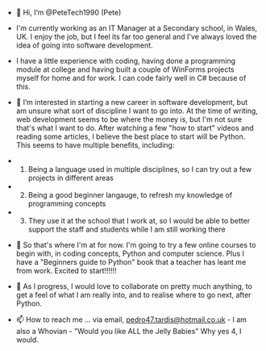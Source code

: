 - 👋 Hi, I’m @PeteTech1990 (Pete)

- I'm currently working as an IT Manager at a Secondary school, in Wales, UK. I enjoy the job, but I feel its far too general and I've always loved the idea of going into software development.

- I have a little experience with coding, having done a programming module at college and having built a couple of WinForms projects myself for home and for work. I can code fairly well in C# because of this.

- 👀 I’m interested in starting a new career in software development, but am unsure what sort of discipline I want to go into. At the time of writing, web development seems to be where the money is, but I'm not sure that's what I want to do. After watching a few "how to start" videos and reading some articles, I believe the best place to start will be Python. This seems to have multiple benefits, including:
- 1. Being a language used in multiple disciplines, so I can try out a few projects in different areas
- 2. Being a good beginner langauge, to refresh my knowledge of programming concepts
- 3. They use it at the school that I work at, so I would be able to better support the staff and students while I am still working there

- 🌱 So that's where I'm at for now. I'm going to try a few online courses to begin with, in coding concepts, Python and computer science. Plus I have a "Beginners guide to Python" book that a teacher has leant me from work. Excited to start!!!!!!

- 💞️ As I progress, I would love to collaborate on pretty much anything, to get a feel of what I am really into, and to realise where to go next, after Python.

- 📫 How to reach me ... via email, pedro47.tardis@hotmail.co.uk - I am also a Whovian - "Would you like ALL the Jelly Babies" Why yes 4, I would.

<!---
PeteTech1990/PeteTech1990 is a ✨ special ✨ repository because its `README.md` (this file) appears on your GitHub profile.
You can click the Preview link to take a look at your changes.
--->
